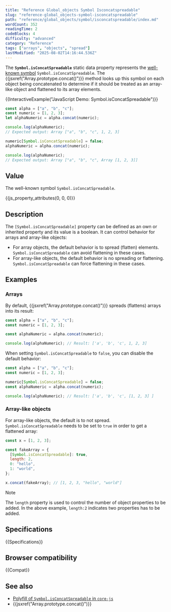 ```yaml
---
title: "Reference Global_objects Symbol Isconcatspreadable"
slug: "reference-global_objects-symbol-isconcatspreadable"
path: "reference/global_objects/symbol/isconcatspreadable/index.md"
wordCount: 352
readingTime: 2
codeBlocks: 4
difficulty: "advanced"
category: "Reference"
tags: ["arrays", "objects", "spread"]
lastModified: "2025-08-02T14:16:44.536Z"
---
```



The **`Symbol.isConcatSpreadable`** static data property represents the [well-known symbol](/en-US/docs/Web/JavaScript/Reference/Global_Objects/Symbol#well-known_symbols) `Symbol.isConcatSpreadable`. The {{jsxref("Array.prototype.concat()")}} method looks up this symbol on each object being concatenated to determine if it should be treated as an array-like object and flattened to its array elements.

{{InteractiveExample("JavaScript Demo: Symbol.isConcatSpreadable")}}

```js interactive-example
const alpha = ["a", "b", "c"];
const numeric = [1, 2, 3];
let alphaNumeric = alpha.concat(numeric);

console.log(alphaNumeric);
// Expected output: Array ["a", "b", "c", 1, 2, 3]

numeric[Symbol.isConcatSpreadable] = false;
alphaNumeric = alpha.concat(numeric);

console.log(alphaNumeric);
// Expected output: Array ["a", "b", "c", Array [1, 2, 3]]
```

## Value

The well-known symbol `Symbol.isConcatSpreadable`.

{{js_property_attributes(0, 0, 0)}}

## Description

The `[Symbol.isConcatSpreadable]` property can be defined as an own or inherited property and its value is a boolean. It can control behavior for arrays and array-like objects:

- For array objects, the default behavior is to spread (flatten) elements. `Symbol.isConcatSpreadable` can avoid flattening in these cases.
- For array-like objects, the default behavior is no spreading or flattening. `Symbol.isConcatSpreadable` can force flattening in these cases.

## Examples

### Arrays

By default, {{jsxref("Array.prototype.concat()")}} spreads (flattens) arrays into its result:

```js
const alpha = ["a", "b", "c"];
const numeric = [1, 2, 3];

const alphaNumeric = alpha.concat(numeric);

console.log(alphaNumeric); // Result: ['a', 'b', 'c', 1, 2, 3]
```

When setting `Symbol.isConcatSpreadable` to `false`, you can disable the default behavior:

```js
const alpha = ["a", "b", "c"];
const numeric = [1, 2, 3];

numeric[Symbol.isConcatSpreadable] = false;
const alphaNumeric = alpha.concat(numeric);

console.log(alphaNumeric); // Result: ['a', 'b', 'c', [1, 2, 3] ]
```

### Array-like objects

For array-like objects, the default is to not spread. `Symbol.isConcatSpreadable` needs to be set to `true` in order to get a flattened array:

```js
const x = [1, 2, 3];

const fakeArray = {
  [Symbol.isConcatSpreadable]: true,
  length: 2,
  0: "hello",
  1: "world",
};

x.concat(fakeArray); // [1, 2, 3, "hello", "world"]
```

> [!NOTE]
> The `length` property is used to control the number of object properties to be added. In the above example, `length:2` indicates two properties has to be added.

## Specifications

{{Specifications}}

## Browser compatibility

{{Compat}}

## See also

- [Polyfill of `Symbol.isConcatSpreadable` in `core-js`](https://github.com/zloirock/core-js#ecmascript-symbol)
- {{jsxref("Array.prototype.concat()")}}
